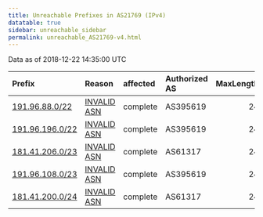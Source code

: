 ```yaml
---
title: Unreachable Prefixes in AS21769 (IPv4)
datatable: true
sidebar: unreachable_sidebar
permalink: unreachable_AS21769-v4.html
---
```


Data as of 2018-12-22 14:35:00 UTC


<div class="datatable-begin"></div>

| Prefix                                                   | Reason                                                                                                 | affected   | Authorized AS   |   MaxLength | Anchor                                         |   unreachable /24s |
|:---------------------------------------------------------|:-------------------------------------------------------------------------------------------------------|:-----------|:----------------|------------:|:-----------------------------------------------|-------------------:|
| [191.96.88.0/22](https://stat.ripe.net/191.96.88.0/22)   | [INVALID ASN](https://rpki-validator.ripe.net/announcement-preview?asn=AS21769&prefix=191.96.88.0/22)  | complete   | AS395619        |          24 | [LACNIC](unreachable_LACNIC_RPKI_Root-v4.html) |                  4 |
| [191.96.196.0/22](https://stat.ripe.net/191.96.196.0/22) | [INVALID ASN](https://rpki-validator.ripe.net/announcement-preview?asn=AS21769&prefix=191.96.196.0/22) | complete   | AS395619        |          24 | [LACNIC](unreachable_LACNIC_RPKI_Root-v4.html) |                  4 |
| [181.41.206.0/23](https://stat.ripe.net/181.41.206.0/23) | [INVALID ASN](https://rpki-validator.ripe.net/announcement-preview?asn=AS21769&prefix=181.41.206.0/23) | complete   | AS61317         |          24 | [LACNIC](unreachable_LACNIC_RPKI_Root-v4.html) |                  2 |
| [191.96.108.0/23](https://stat.ripe.net/191.96.108.0/23) | [INVALID ASN](https://rpki-validator.ripe.net/announcement-preview?asn=AS21769&prefix=191.96.108.0/23) | complete   | AS395619        |          24 | [LACNIC](unreachable_LACNIC_RPKI_Root-v4.html) |                  2 |
| [181.41.200.0/24](https://stat.ripe.net/181.41.200.0/24) | [INVALID ASN](https://rpki-validator.ripe.net/announcement-preview?asn=AS21769&prefix=181.41.200.0/24) | complete   | AS61317         |          24 | [LACNIC](unreachable_LACNIC_RPKI_Root-v4.html) |                  1 |

<div class="datatable-end"></div>